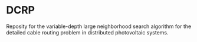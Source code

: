 # DCRP
Reposity for the variable-depth large neighborhood search algorithm for the detailed cable routing problem in distributed photovoltaic systems.
